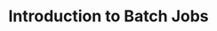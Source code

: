 <link rel="stylesheet" href="../../../assets/stylesheets/tables.css">
<link rel="stylesheet" href="../../../assets/stylesheets/code.css">
<link rel="stylesheet" href="../../../assets/stylesheets/images.css">

# Introduction to Batch Jobs

